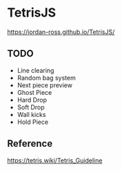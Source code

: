 # TetrisJS
https://jordan-ross.github.io/TetrisJS/

## TODO
- Line clearing
- Random bag system
- Next piece preview
- Ghost Piece
- Hard Drop
- Soft Drop
- Wall kicks
- Hold Piece

## Reference 
https://tetris.wiki/Tetris_Guideline